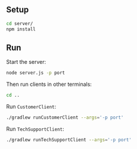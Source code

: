 ## Setup

```bash
cd server/
npm install
```

## Run

Start the server:

```bash
node server.js -p port
```

Then run clients in other terminals:

```bash
cd ..
```

Run `CustomerClient`:

```bash
./gradlew runCustomerClient --args='-p port'
```

Run `TechSupportClient`:

```bash
./gradlew runTechSupportClient --args='-p port'
```